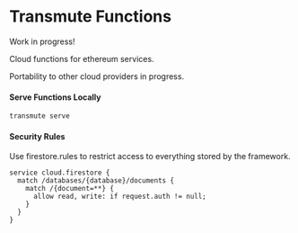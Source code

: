 # Transmute Functions

Work in progress!

Cloud functions for ethereum services.

Portability to other cloud providers in progress.

#### Serve Functions Locally
```sh
transmute serve
```

#### Security Rules

Use firestore.rules to restrict access to everything stored by the framework.

```
service cloud.firestore {
  match /databases/{database}/documents {
    match /{document=**} {
      allow read, write: if request.auth != null;
    }
  }
}
```